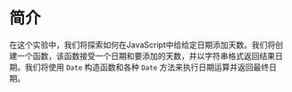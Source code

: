 # 简介

在这个实验中，我们将探索如何在JavaScript中给给定日期添加天数。我们将创建一个函数，该函数接受一个日期和要添加的天数，并以字符串格式返回结果日期。我们将使用 `Date` 构造函数和各种 `Date` 方法来执行日期运算并返回最终日期。
